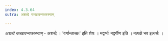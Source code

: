```yaml
---
index: 4.3.64
sutra: अशब्दे यत्खावन्यतरस्याम्

---
```

_अशब्दे यत्खावन्यतरस्याम्_ - अशब्दे । 'वर्गान्ताच्छः' इति शेषः । मद्वर्ग्यः मद्वर्गीण इति । मत्पक्षे भव इत्यर्थः । 